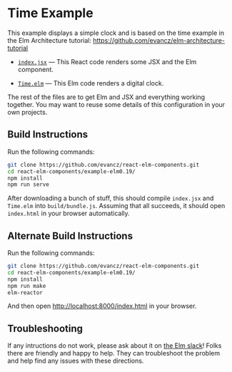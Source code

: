 
# Time Example

This example displays a simple clock and is based on the time example in the Elm Architecture tutorial: https://github.com/evancz/elm-architecture-tutorial

  - [`index.jsx`](index.jsx) &mdash; This React code renders some JSX and the Elm component.

  - [`Time.elm`](Time.elm) &mdash; This Elm code renders a digital clock.

The rest of the files are to get Elm and JSX and everything working together. You may want to reuse some details of this configuration in your own projects.


## Build Instructions

Run the following commands:

```bash
git clone https://github.com/evancz/react-elm-components.git
cd react-elm-components/example-elm0.19/
npm install
npm run serve
```

After downloading a bunch of stuff, this should compile `index.jsx` and `Time.elm` into `build/bundle.js`. Assuming that all succeeds, it should open `index.html` in your browser automatically.


## Alternate Build Instructions

Run the following commands:

```bash
git clone https://github.com/evancz/react-elm-components.git
cd react-elm-components/example-elm0.19/
npm install
npm run make
elm-reactor
```

And then open [http://localhost:8000/index.html](http://localhost:8000/index.html) in your browser.


## Troubleshooting

If any intructions do not work, please ask about it on [the Elm slack](http://elm-lang.org/community)! Folks there are friendly and happy to help. They can troubleshoot the problem and help find any issues with these directions.